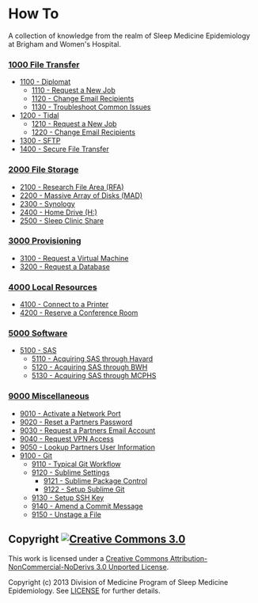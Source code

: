 How To
======

A collection of knowledge from the realm of Sleep Medicine Epidemiology at Brigham and Women's Hospital.


### [1000 File Transfer](https://github.com/sleepepi/howto/blob/master/1000-file-transfer/1000-file-transfer.md)

- [1100 - Diplomat](https://github.com/sleepepi/howto/blob/master/1000-file-transfer/1100-diplomat/1100-diplomat.md)
  - [1110 - Request a New Job](https://github.com/sleepepi/howto/blob/master/1000-file-transfer/1100-diplomat/1110-request-a-new-job.md)
  - [1120 - Change Email Recipients](https://github.com/sleepepi/howto/blob/master/1000-file-transfer/1100-diplomat/1120-change-email-recipients.md)
  - [1130 - Troubleshoot Common Issues](https://github.com/sleepepi/howto/blob/master/1000-file-transfer/1100-diplomat/1130-troubleshoot-common-issues.md)
- [1200 - Tidal](https://github.com/sleepepi/howto/blob/master/1000-file-transfer/1200-tidal/1200-tidal.md)
  - [1210 - Request a New Job](https://github.com/sleepepi/howto/blob/master/1000-file-transfer/1200-tidal/1210-request-a-new-job.md)
  - [1220 - Change Email Recipients](https://github.com/sleepepi/howto/blob/master/1000-file-transfer/1200-tidal/1220-change-email-recipients.md)
- [1300 - SFTP](https://github.com/sleepepi/howto/blob/master/1000-file-transfer/1300-sftp.md)
- [1400 - Secure File Transfer](https://github.com/sleepepi/howto/blob/master/1000-file-transfer/1400-secure-file-transfer.md)


### [2000 File Storage](https://github.com/sleepepi/howto/blob/master/2000-file-storage/2000-file-storage.md)

- [2100 - Research File Area (RFA)](https://github.com/sleepepi/howto/blob/master/2000-file-storage/2100-research-file-area-rfa.md)
- [2200 - Massive Array of Disks (MAD)](https://github.com/sleepepi/howto/blob/master/2000-file-storage/2200-massive-array-of-disks-mad.md)
- [2300 - Synology](https://github.com/sleepepi/howto/blob/master/2000-file-storage/2300-synology.md)
- [2400 - Home Drive (H:)](https://github.com/sleepepi/howto/blob/master/2000-file-storage/2400-home-drive-h.md)
- [2500 - Sleep Clinic Share](https://github.com/sleepepi/howto/blob/master/2000-file-storage/2500-sleep-clinic-share.md)


### [3000 Provisioning](https://github.com/sleepepi/howto/blob/master/3000-provisioning/3000-provisioning.md)

- [3100 - Request a Virtual Machine](https://github.com/sleepepi/howto/blob/master/3000-provisioning/3100-request-a-virtual-machine.md)
- [3200 - Request a Database](https://github.com/sleepepi/howto/blob/master/3000-provisioning/3200-request-a-database.md)


### [4000 Local Resources](https://github.com/sleepepi/howto/blob/master/4000-local-resources/4000-local-resources.md)

- [4100 - Connect to a Printer](https://github.com/sleepepi/howto/blob/master/4000-local-resources/4100-connect-to-a-printer.md)
- [4200 - Reserve a Conference Room](https://github.com/sleepepi/howto/blob/master/4000-local-resources/4200-reserve-a-conference-room.md)


### [5000 Software](https://github.com/sleepepi/howto/blob/master/5000-software/5000-software.md)

  - [5100 - SAS](https://github.com/sleepepi/howto/blob/master/5000-software/5100-sas/5100-sas.md)
    - [5110 - Acquiring SAS through Havard](https://github.com/sleepepi/howto/blob/master/5000-software/5100-sas/5110-acquiring-sas-through-harvard.md)
    - [5120 - Acquiring SAS through BWH](https://github.com/sleepepi/howto/blob/master/5000-software/5100-sas/5120-acquiring-sas-through-bwh.md)
    - [5130 - Acquiring SAS through MCPHS](https://github.com/sleepepi/howto/blob/master/5000-software/5100-sas/5130-acquiring-sas-through-mcphs.md)



### [9000 Miscellaneous](https://github.com/sleepepi/howto/blob/master/9000-miscellaneous/9000-miscellaneous.md)

- [9010 - Activate a Network Port](https://github.com/sleepepi/howto/blob/master/9000-miscellaneous/9010-activate-a-network-port.md)
- [9020 - Reset a Partners Password](https://github.com/sleepepi/howto/blob/master/9000-miscellaneous/9020-reset-a-partners-password.md)
- [9030 - Request a Partners Email Account](https://github.com/sleepepi/howto/blob/master/9000-miscellaneous/9030-request-a-partners-email-account.md)
- [9040 - Request VPN Access](https://github.com/sleepepi/howto/blob/master/9000-miscellaneous/9040-request-vpn-access.md)
- [9050 - Lookup Partners User Information](https://github.com/sleepepi/howto/blob/master/9000-miscellaneous/9050-lookup-partners-user-information.md)
- [9100 - Git](https://github.com/sleepepi/howto/blob/master/9000-miscellaneous/9100-git.md)
  - [9110 - Typical Git Workflow](https://github.com/sleepepi/howto/blob/master/9000-miscellaneous/9110-typical-git-workflow.md)
  - [9120 - Sublime Settings](https://github.com/sleepepi/howto/blob/master/9000-miscellaneous/9120-sublime-settings.md)
    - [9121 - Sublime Package Control](https://github.com/sleepepi/howto/blob/master/9000-miscellaneous/9121-sublime-package-control.md)
    - [9122 - Setup Sublime Git](https://github.com/sleepepi/howto/blob/master/9000-miscellaneous/9122-setup-sublime-git.md)
  - [9130 - Setup SSH Key](https://github.com/sleepepi/howto/blob/master/9000-miscellaneous/9130-setup-ssh-key.md)
  - [9140 - Amend a Commit Message](https://github.com/sleepepi/howto/blob/master/9000-miscellaneous/9140-amend-a-commit-message.md)
  - [9150 - Unstage a File](https://github.com/sleepepi/howto/blob/master/9000-miscellaneous/9150-unstage-a-file.md)



## Copyright [![Creative Commons 3.0](http://i.creativecommons.org/l/by-nc-nd/3.0/80x15.png)](http://creativecommons.org/licenses/by-nc-nd/3.0)

This work is licensed under a [Creative Commons Attribution-NonCommercial-NoDerivs 3.0 Unported License](http://creativecommons.org/licenses/by-nc-nd/3.0).

Copyright (c) 2013 Division of Medicine Program of Sleep Medicine Epidemiology. See [LICENSE](https://github.com/sleepepi/howto/blob/master/LICENSE) for further details.
